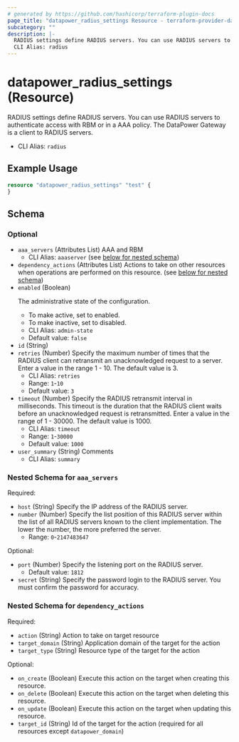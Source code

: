 ```yaml
---
# generated by https://github.com/hashicorp/terraform-plugin-docs
page_title: "datapower_radius_settings Resource - terraform-provider-datapower"
subcategory: ""
description: |-
  RADIUS settings define RADIUS servers. You can use RADIUS servers to authenticate access with RBM or in a AAA policy. The DataPower Gateway is a client to RADIUS servers.
  CLI Alias: radius
---
```


# datapower_radius_settings (Resource)

RADIUS settings define RADIUS servers. You can use RADIUS servers to authenticate access with RBM or in a AAA policy. The DataPower Gateway is a client to RADIUS servers.
  - CLI Alias: `radius`

## Example Usage

```terraform
resource "datapower_radius_settings" "test" {
}
```

<!-- schema generated by tfplugindocs -->
## Schema

### Optional

- `aaa_servers` (Attributes List) AAA and RBM
  - CLI Alias: `aaaserver` (see [below for nested schema](#nestedatt--aaa_servers))
- `dependency_actions` (Attributes List) Actions to take on other resources when operations are performed on this resource. (see [below for nested schema](#nestedatt--dependency_actions))
- `enabled` (Boolean) <p>The administrative state of the configuration.</p><ul><li>To make active, set to enabled.</li><li>To make inactive, set to disabled.</li></ul>
  - CLI Alias: `admin-state`
  - Default value: `false`
- `id` (String)
- `retries` (Number) Specify the maximum number of times that the RADIUS client can retransmit an unacknowledged request to a server. Enter a value in the range 1 - 10. The default value is 3.
  - CLI Alias: `retries`
  - Range: `1`-`10`
  - Default value: `3`
- `timeout` (Number) Specify the RADIUS retransmit interval in milliseconds. This timeout is the duration that the RADIUS client waits before an unacknowledged request is retransmitted. Enter a value in the range of 1 - 30000. The default value is 1000.
  - CLI Alias: `timeout`
  - Range: `1`-`30000`
  - Default value: `1000`
- `user_summary` (String) Comments
  - CLI Alias: `summary`

<a id="nestedatt--aaa_servers"></a>
### Nested Schema for `aaa_servers`

Required:

- `host` (String) Specify the IP address of the RADIUS server.
- `number` (Number) Specify the list position of this RADIUS server within the list of all RADIUS servers known to the client implementation. The lower the number, the more preferred the server.
  - Range: `0`-`2147483647`

Optional:

- `port` (Number) Specify the listening port on the RADIUS server.
  - Default value: `1812`
- `secret` (String) Specify the password login to the RADIUS server. You must confirm the password for accuracy.


<a id="nestedatt--dependency_actions"></a>
### Nested Schema for `dependency_actions`

Required:

- `action` (String) Action to take on target resource
- `target_domain` (String) Application domain of the target for the action
- `target_type` (String) Resource type of the target for the action

Optional:

- `on_create` (Boolean) Execute this action on the target when creating this resource.
- `on_delete` (Boolean) Execute this action on the target when deleting this resource.
- `on_update` (Boolean) Execute this action on the target when updating this resource.
- `target_id` (String) Id of the target for the action (required for all resources except `datapower_domain`)

